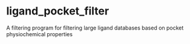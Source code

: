 # ligand_pocket_filter
A filtering program for filtering large ligand databases based on pocket physiochemical properties
